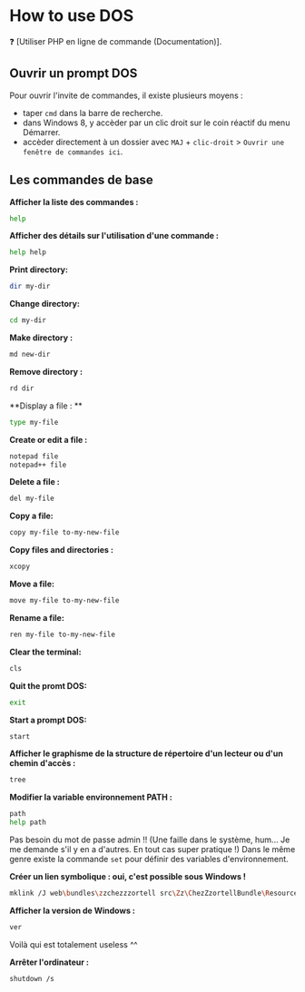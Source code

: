 How to use DOS
==============

:question: [Utiliser PHP en ligne de commande (Documentation)].

Ouvrir un prompt DOS
--------------------

Pour ouvrir l'invite de commandes, il existe plusieurs moyens :
- taper `cmd` dans la barre de recherche.
- dans Windows 8, y accèder par un clic droit sur le coin réactif du menu Démarrer.
- accèder directement à un dossier avec `MAJ` + `clic-droit` > `Ouvrir une fenêtre de commandes ici`.

Les commandes de base
---------------------

**Afficher la liste des commandes :**
```bash
help
```

**Afficher des détails sur l'utilisation d'une commande :**
```bash
help help
```

**Print directory:**
```bash
dir my-dir
```

**Change directory:**
```bash
cd my-dir
```

**Make directory :**
```bash
md new-dir
```

**Remove directory :**
```bash
rd dir
```

**Display a file : **
```bash
type my-file
```

**Create or edit a file :**
```bash
notepad file
notepad++ file
```

**Delete a file :**
```bash
del my-file
```

**Copy a file:**
```bash
copy my-file to-my-new-file
```

**Copy files and directories :**
```bash
xcopy
```

**Move a file:**
```bash
move my-file to-my-new-file
```

**Rename a file:**
```bash
ren my-file to-my-new-file
```

**Clear the terminal:**
```bash
cls
```

**Quit the promt DOS:**
```bash
exit
```

**Start a prompt DOS:**
```bash
start
```

**Afficher le graphisme de la structure de répertoire d'un lecteur ou d'un chemin d'accès :**
```bash
tree
```

**Modifier la variable environnement PATH :**
```bash
path
help path
```
Pas besoin du mot de passe admin !! (Une faille dans le système, hum... Je me demande s'il y en a d'autres. En tout cas super pratique !)
Dans le même genre existe la commande `set` pour définir des variables d'environnement.

**Créer un lien symbolique : oui, c'est possible sous Windows !**
```bash
mklink /J web\bundles\zzchezzzortell src\Zz\ChezZzortellBundle\Resources\public 
```

**Afficher la version de Windows :**
```bash
ver
```
Voilà qui est totalement useless ^^

**Arrêter l'ordinateur :**
```bash
shutdown /s
```